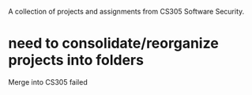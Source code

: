 A collection of projects and assignments from CS305 Software Security.
# need to consolidate/reorganize projects into folders

Merge into CS305 failed
